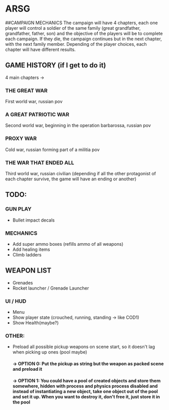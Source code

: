 # ARSG

##CAMPAIGN MECHANICS
The campaign will have 4 chapters, each one player will control a soldier of the same family (great grandfather, grandfather, father, son) and the objective of the players will be to complete each campaign.
If they die, the campaign continues but in the next chapter, with the next family member. 
Depending of the player choices, each chapter will have different results.



## GAME HISTORY (if I get to do it)
4 main chapters -> 

### THE GREAT WAR
 First world war, russian pov

### A GREAT PATRIOTIC WAR
 Second world war, beginning in the operation barbarossa, russian pov
 
### PROXY WAR
 Cold war, russian forming part of a militia pov
 
### THE WAR THAT ENDED ALL
 Third world war, russian civilian (depending if all the other protagonist of each chapter survive, the game will have an ending or another)


## TODO:

### GUN PLAY
 - Bullet impact decals

### MECHANICS
 - Add super ammo boxes (refills ammo of all weapons)
 - Add healing items
 - Climb ladders

## WEAPON LIST
 - Grenades
 - Rocket launcher / Grenade Launcher
 
### UI / HUD
 - Menu
 - Show player state (crouched, running, standing -> like COD1)
 - Show Health(maybe?)
 
### OTHER:
 - Preload all possible pickup weapons on scene start, so it doesn't lag when picking up ones (pool maybe)
 	#### -> OPTION 0: Put the pickup as string but the weapon as packed scene and preload it
	#### -> OPTION 1: You could have a pool of created objects and store them somewhere, hidden with process and physics process disabled and instead of instantiating a new object, take one object out of the pool and set it up. When you want to destroy it, don't free it, just store it in the pool 